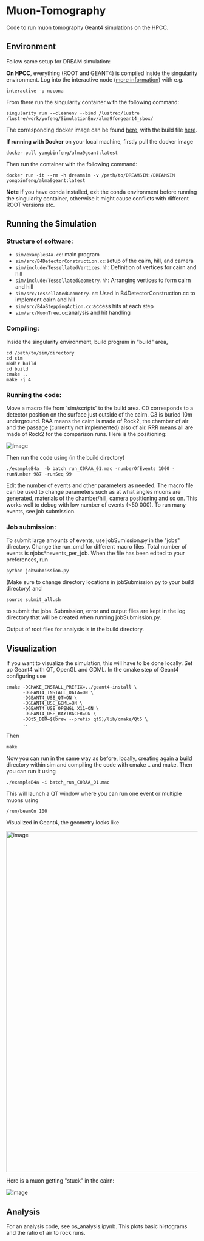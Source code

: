 # Muon-Tomography
Code to run muon tomography Geant4 simulations on the HPCC.

## Environment

Follow same setup for DREAM simulation:

**On HPCC**, everything (ROOT and GEANT4) is compiled inside the singularity environment. Log into the interactive node ([more information](https://www.depts.ttu.edu/hpcc/userguides/Job_User_Guide.pdf)) with e.g.

```
interactive -p nocona
```
From there run the singularity container with the following command:
```
singularity run --cleanenv --bind /lustre:/lustre /lustre/work/yofeng/SimulationEnv/alma9forgeant4_sbox/
```
The corresponding docker image can be found [here](https://hub.docker.com/repository/docker/yongbinfeng/alma9geant/general), with the build file [here](https://github.com/TTU-HEP/SimulationEnv).

**If running with Docker** on your local machine, firstly pull the docker image
```
docker pull yongbinfeng/alma9geant:latest
```
Then run the container with the following command:
```
docker run -it --rm -h dreamsim -v /path/to/DREAMSIM:/DREAMSIM yongbinfeng/alma9geant:latest
```
**Note** if you have conda installed, exit the conda environment before running the singularity container, otherwise it might cause conflicts with different ROOT versions etc.

## Running the Simulation

### Structure of software:

- `sim/exampleB4a.cc`: main program
- `sim/src/B4DetectorConstruction.cc`:setup of the cairn, hill, and camera
- `sim/include/TessellatedVertices.hh`: Definition of vertices for cairn and hill
- `sim/include/TessellatedGeometry.hh`: Arranging vertices to form cairn and hill
- `sim/src/TessellatedGeometry.cc`: Used in B4DetectorConstruction.cc to implement cairn and hill
- `sim/src/B4aSteppingAction.cc`:access hits at each step
- `sim/src/MuonTree.cc`:analysis and hit handling

### Compiling:

Inside the singularity environment, build program in "build" area,
```
cd /path/to/sim/directory
cd sim
mkdir build
cd build
cmake ..
make -j 4
```

### Running the code:

Move a macro file from `sim/scripts' to the build area. C0 corresponds to a detector position on the surface just outside of the cairn. C3 is buried 10m underground. RAA means the cairn is made of Rock2, the chamber of air and the passage (currently not implemented) also of air. RRR means all are made of Rock2 for the comparison runs. Here is the positioning:

![Image](https://github.com/user-attachments/assets/0442c105-2bed-488e-9482-267b1133ecee)

Then run the code using (in the build directory)

``` 
./exampleB4a  -b batch_run_C0RAA_01.mac -numberOfEvents 1000 -runNumber 987 -runSeq 99
```

Edit the number of events and other parameters as needed. The macro file can be used to change parameters such as at what angles muons are generated, materials of the chamber/hill, camera positioning and so on. This works well to debug with low number of events (<50 000). To run many events, see job submission.


### Job submission:
To submit large amounts of events, use jobSumission.py in the "jobs" directory. Change the run_cmd for different macro files. Total number of events is njobs*nevents_per_job. When the file has been edited to your preferences, run

```
python jobSubmission.py
```

(Make sure to change directory locations in jobSubmission.py to your build directory) and 

```
source submit_all.sh
```

to submit the jobs. Submission, error and output files are kept in the log directory that will be created when running jobSubmission.py.

Output of root files for analysis is in the build directory. 


## Visualization

If you want to visualize the simulation, this will have to be done locally. Set up Geant4 with QT, OpenGL and GDML. In the cmake step of Geant4 configuring use

```
cmake -DCMAKE_INSTALL_PREFIX=../geant4-install \
      -DGEANT4_INSTALL_DATA=ON \
      -DGEANT4_USE_QT=ON \
      -DGEANT4_USE_GDML=ON \
      -DGEANT4_USE_OPENGL_X11=ON \
      -DGEANT4_USE_RAYTRACER=ON \
      -DQt5_DIR=$(brew --prefix qt5)/lib/cmake/Qt5 \
      ..
```

Then 
```
make
```

Now you can run in the same way as before, locally, creating again a build directory within sim and compiling the code with cmake .. and make. Then you can run it using 

```
./exampleB4a -i batch_run_C0RAA_01.mac
```

This will launch a QT window where you can run one event or multiple muons using 

```
/run/beamOn 100
```

Visualized in Geant4, the geometry looks like

<img width="896" alt="image" src="https://github.com/user-attachments/assets/ca1b8884-3566-4aa6-8e87-99e540688110" />

Here is a muon getting "stuck" in the cairn:

![image](https://github.com/user-attachments/assets/1a316f86-49ca-47e3-931e-d60e3dd14da2)


## Analysis

For an analysis code, see os_analysis.ipynb. This plots basic histograms and the ratio of air to rock runs.
